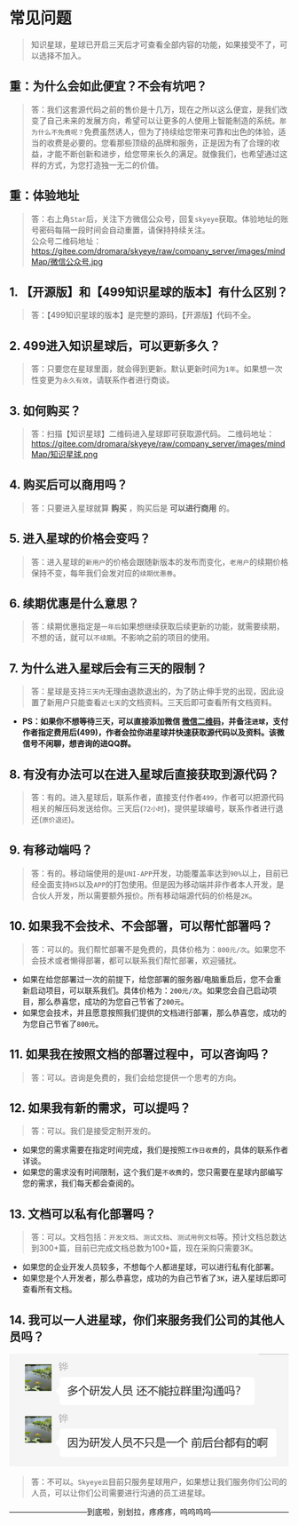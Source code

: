 # 常见问题

> 知识星球，星球已开启三天后才可查看全部内容的功能，如果接受不了，可以选择不加入。

## 重：为什么会如此便宜？不会有坑吧？
> 答：我们这套源代码之前的售价是十几万，现在之所以这么便宜，是我们改变了自己未来的发展方向，希望可以让更多的人使用上智能制造的系统。`那为什么不免费呢？`免费虽然诱人，但为了持续给您带来可靠和出色的体验，适当的收费是必要的。您看那些顶级的品牌和服务，正是因为有了合理的收益，才能不断创新和进步，给您带来长久的满足。就像我们，也希望通过这样的方式，为您打造独一无二的价值。

## 重：体验地址
> 答：右上角`Star`后，关注下方微信公众号，回复`skyeye`获取。体验地址的账号密码每隔一段时间会自动重置，请保持持续关注。<br>
公众号二维码地址：https://gitee.com/dromara/skyeye/raw/company_server/images/mindMap/微信公众号.jpg

## 1. 【开源版】和【499知识星球的版本】有什么区别？
> 答：【499知识星球的版本】是完整的源码，【开源版】代码不全。

## 2. 499进入知识星球后，可以更新多久？
> 答：只要您在星球里面，就会得到更新。默认更新时间为`1年`。如果想一次性变更为`永久有效`，请联系作者进行商谈。

## 3. 如何购买？
> 答：扫描【知识星球】二维码进入星球即可获取源代码。
二维码地址：https://gitee.com/dromara/skyeye/raw/company_server/images/mindMap/知识星球.png

## 4. 购买后可以商用吗？
> 答：只要进入星球就算 **购买** ，购买后是 **可以进行商用** 的。

## 5. 进入星球的价格会变吗？
> 答：进入星球的`新用户`的价格会跟随新版本的发布而变化，`老用户`的续期价格保持不变，每年我们会发对应的`续期优惠券`。

## 6. 续期优惠是什么意思？
> 答：续期优惠指定是`一年后`如果想继续获取后续更新的功能，就需要续期，不想的话，就可以`不续期`。不影响之前的项目的使用。

## 7. 为什么进入星球后会有三天的限制？
> 答：星球是支持`三天内`无理由退款退出的，为了防止伸手党的出现，因此设置了新用户只能查看`近七天`的文档资料。三天后即可查看所有文档资料。

-  **PS：如果你不想等待三天，可以直接添加微信 [微信二维码](https://gitee.com/dromara/skyeye/blob/company_server/images/mindMap/%E5%BE%AE%E4%BF%A1.jpg)，并备注`进球`，支付作者指定费用后(499)，作者会拉你进星球并快速获取源代码以及资料。该微信号不闲聊，想咨询的进QQ群。** 

## 8. 有没有办法可以在进入星球后直接获取到源代码？
> 答：有的。进入星球后，联系作者，直接支付作者`499`，作者可以把源代码相关的解压码发送给你。三天后(`72小时`)，提供星球编号，联系作者进行退还(`原价退还`)。

## 9. 有移动端吗？
> 答：有的。移动端使用的是`UNI-APP`开发，功能覆盖率达到`90%`以上，目前已经全面支持`H5`以及`APP`的打包使用。但是因为移动端并非作者本人开发，是合伙人开发，所以需要额外报价。所有移动端源代码的价格是`2K`。

## 10. 如果我不会技术、不会部署，可以帮忙部署吗？
> 答：可以的。我们帮忙部署不是免费的，具体价格为：`800元/次`。如果您不会技术或者懒得部署，都可以联系我们帮忙部署，欢迎骚扰。
- 如果在给您部署过一次的前提下，给您部署的服务器/电脑重启后，您不会重新启动项目，可以联系我们。具体价格为：`200元/次`。如果您会自己启动项目，那么恭喜您，成功的为您自己节省了`200元`。
- 如果您会技术，并且愿意按照我们提供的文档进行部署，那么恭喜您，成功的为您自己节省了`800元`。

## 11. 如果我在按照文档的部署过程中，可以咨询吗？
> 答：可以。咨询是免费的，我们会给您提供一个思考的方向。

## 12. 如果我有新的需求，可以提吗？
> 答：可以。我们是接受定制开发的。
- 如果您的需求需要在指定时间完成，我们是按照`工作日收费`的，具体的联系作者详谈。
- 如果您的需求没有时间限制，这个我们是`不收费`的，您只需要在星球内部编写您的需求，我们每天都会查阅的。

## 13. 文档可以私有化部署吗？
> 答：可以。文档包括：`开发文档`、`测试文档`、`测试用例文档`等。预计文档总数达到300+篇，目前已完成文档总数为100+篇，现在采购只需要3K。
- 如果您的企业开发人员较多，不想每个人都进星球，可以进行私有化部署。
- 如果您是个人开发者，那么恭喜您，成功的为自己节省了`3K`，进入星球后即可查看所有文档。

## 14. 我可以一人进星球，你们来服务我们公司的其他人员吗？
![输入图片说明](images/mindMap/chat001.png)
> 答：不可以。`Skyeye云`目前只服务星球用户，如果想让我们服务你们公司的人员，可以让你们公司需要进行沟通的员工进星球。

——————————到底啦，别划拉，疼疼疼，呜呜呜呜——————————

